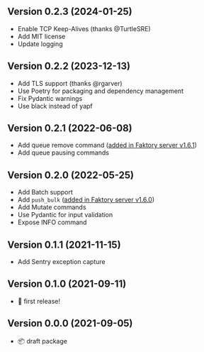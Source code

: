 ## Version 0.2.3 (2024-01-25)
- Enable TCP Keep-Alives (thanks @TurtleSRE)
- Add MIT license
- Update logging

## Version 0.2.2 (2023-12-13)
- Add TLS support (thanks @rgarver)
- Use Poetry for packaging and dependency management
- Fix Pydantic warnings
- Use black instead of yapf

## Version 0.2.1 (2022-06-08)
- Add queue remove command ([added in Faktory server v1.6.1](https://github.com/contribsys/faktory/blob/main/Changes.md#161))
- Add queue pausing commands

## Version 0.2.0 (2022-05-25)
- Add Batch support
- Add `push_bulk` ([added in Faktory server v1.6.0](https://github.com/contribsys/faktory/commit/84945864873474910cd564ed1aed4f740d04bf08))
- Add Mutate commands
- Use Pydantic for input validation
- Expose INFO command

## Version 0.1.1 (2021-11-15)
- Add Sentry exception capture

## Version 0.1.0 (2021-09-11)
- 🎉 first release!

## Version 0.0.0 (2021-09-05)
- 📦 draft package
